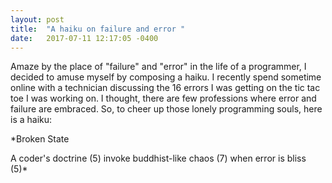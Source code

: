 ```yaml
---
layout: post
title:  "A haiku on failure and error "
date:   2017-07-11 12:17:05 -0400
---
```



Amaze by the place of "failure" and "error" in the life of a programmer, I decided to amuse myself by composing a haiku. I recently spend sometime online with a technician discussing the 16 errors I was getting on the tic tac toe I was working on. I thought, there are few professions where error and failure are embraced. So, to cheer up those lonely programming souls, here is a haiku:


*Broken State

A coder's doctrine (5)
invoke buddhist-like chaos (7)
when error is bliss (5)*


